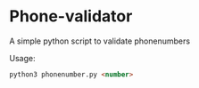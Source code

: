 # Phone-validator
A simple python script to validate phonenumbers 

Usage:
```markdown
python3 phonenumber.py <number> 
```

